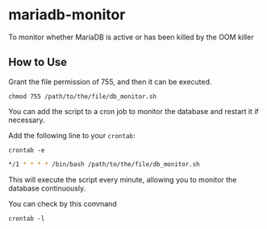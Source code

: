 # mariadb-monitor
To monitor whether MariaDB is active or has been killed by the OOM killer

## How to Use

Grant the file permission of 755, and then it can be executed.

```shell
chmod 755 /path/to/the/file/db_monitor.sh
```

You can add the script to a cron job to monitor the database and restart it if necessary.

Add the following line to your `crontab`:

```shell
crontab -e
```

```bash
*/1 * * * * /bin/bash /path/to/the/file/db_monitor.sh
```

This will execute the script every minute, allowing you to monitor the database continuously.

You can check by this command

```shell
crontab -l
```
